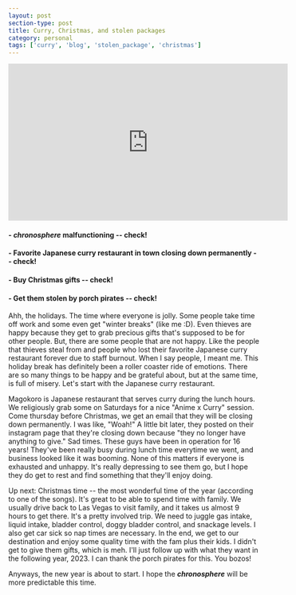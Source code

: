 ```yaml
---
layout: post
section-type: post
title: Curry, Christmas, and stolen packages
category: personal
tags: ['curry', 'blog', 'stolen_package', 'christmas']
---
```

 
<p align="center">
        <div class="videoWrapper">
<iframe width="560" height="315" src="https://www.youtube.com/embed/RcFBkhJuoiU" title="YouTube video player" frameborder="0" allow="accelerometer; autoplay; clipboard-write; encrypted-media; gyroscope; picture-in-picture" allowfullscreen></iframe>
        </div>
</p>

#### - __*chronosphere*__ malfunctioning -- check!

#### - Favorite Japanese curry restaurant in town closing down permanently -- check!

#### - Buy Christmas gifts -- check!

#### - Get them stolen by porch pirates -- check!

Ahh, the holidays. The time where everyone is jolly. Some people take time off work and some even get "winter breaks" (like me :D). Even thieves are happy because they get to grab precious gifts that's supposed to be for other people. But, there are some people that are not happy. Like the people that thieves steal from and people who lost their favorite Japanese curry restaurant forever due to staff burnout. When I say people, I meant me. This holiday break has definitely been a roller coaster ride of emotions. There are so many things to be happy and be grateful about, but at the same time, is full of misery. Let's start with the Japanese curry restaurant. 

Magokoro is Japanese restaurant that serves curry during the lunch hours. We religiously grab some on Saturdays for a nice "Anime x Curry" session. Come thursday before Christmas, we get an email that they will be closing down permanently. I was like, "Woah!" A little bit later, they posted on their instagram page that they're closing down because "they no longer have anything to give." Sad times. These guys have been in operation for 16 years! They've been really busy during lunch time everytime we went, and business looked like it was booming. None of this matters if everyone is exhausted and unhappy. It's really depressing to see them go, but I hope they do get to rest and find something that they'll enjoy doing. 

Up next: Christmas time -- the most wonderful time of the year (according to one of the songs). It's great to be able to spend time with family. We usually drive back to Las Vegas to visit family, and it takes us almost 9 hours to get there. It's a pretty involved trip. We need to juggle gas intake, liquid intake, bladder control, doggy bladder control, and snackage levels. I also get car sick so nap times are necessary. In the end, we get to our destination and enjoy some quality time with the fam plus their kids. I didn't get to give them gifts, which is meh. I'll just follow up with what they want in the following year, 2023. I can thank the porch pirates for this. You bozos!

Anyways, the new year is about to start. I hope the __*chronosphere*__ will be more predictable this time.
